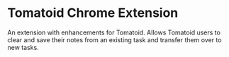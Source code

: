 # Tomatoid Chrome Extension

An extension with enhancements for Tomatoid. Allows Tomatoid users to clear and save their notes from an existing task and transfer them over to new tasks.
